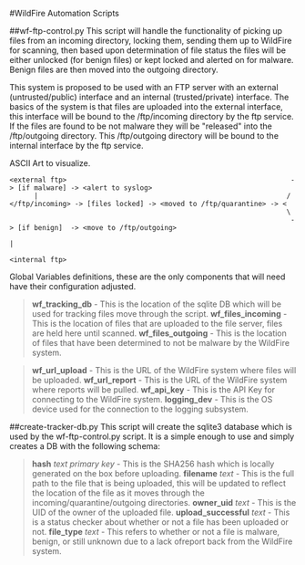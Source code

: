 #WildFire Automation Scripts

##wf-ftp-control.py
This script will handle the functionality of picking up files from an incoming directory, locking them, sending
them up to WildFire for scanning, then based upon determination of file status the files will be either unlocked
(for benign files) or kept locked and alerted on for malware.  Benign files are then moved into the outgoing
directory.

This system is proposed to be used with an FTP server with an external (untrusted/public) interface and an internal
(trusted/private) interface.  The basics of the system is that files are uploaded into the external interface, this
interface will be bound to the /ftp/incoming directory by the ftp service.  If the files are found to be not malware
they will be "released" into the /ftp/outgoing directory.  This /ftp/outgoing directory will be bound to the
internal interface by the ftp service.


ASCII Art to visualize.

    <external ftp>                                                       -> [if malware] -> <alert to syslog>
          |                                                             /
    </ftp/incoming> -> [files locked] -> <moved to /ftp/quarantine> -> <
                                                                        \
                                                                         -> [if benign]  -> <move to /ftp/outgoing>
                                                                                                         |
                                                                                                   <internal ftp>

Global Variables definitions, these are the only components that will need have their configuration adjusted.
>**wf_tracking_db** - This is the location of the sqlite DB which will be used for tracking files move through the script.
>**wf_files_incoming** - This is the location of files that are uploaded to the file server, files are held here until scanned.
>**wf_files_outgoing** - This is the location of files that have been determined to not be malware by the WildFire system.

>**wf_url_upload** - This is the URL of the WildFire system where files will be uploaded.
>**wf_url_report** - This is the URL of the WildFire system where reports will be pulled.
>**wf_api_key** - This is the API Key for connecting to the WildFire system.
>**logging_dev** - This is the OS device used for the connection to the logging subsystem.

##create-tracker-db.py
This script will create the sqlite3 database which is used by the wf-ftp-control.py script.  It is a simple enough
to use and simply creates a DB with the following schema:

>**hash** _text primary key_ - This is the SHA256 hash which is locally generated on the box before uploading.
>**filename** _text_ - This is the full path to the file that is being uploaded, this will be updated to reflect the location of the file as it moves through the incoming/quarantine/outgoing directories.
>**owner_uid** _text_ - This is the UID of the owner of the uploaded file.
>**upload_successful** _text_ - This is a status checker about whether or not a file has been uploaded or not.
>**file_type** _text_ - This refers to whether or not a file is malware, benign, or still unknown due to a lack ofreport back from the WildFire system.